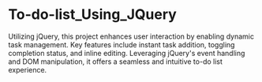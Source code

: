 # To-do-list_Using_JQuery
Utilizing jQuery, this project enhances user interaction by enabling dynamic task management. Key features include instant task addition, toggling completion status, and inline editing. Leveraging jQuery's event handling and DOM manipulation, it offers a seamless and intuitive to-do list experience.
